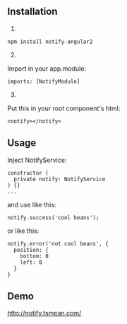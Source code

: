 ## Installation

1)
```
npm install notify-angular2
```

2)
Import in your app.module:
```
imports: [NotifyModule]
```

3)
Put this in your root component's html:

```
<notify></notify>
```


## Usage

Inject NotifyService:

```
constructor (
  private notify: NotifyService
) {}
...
```

and use like this:

```
notify.success('cool beans');
```

or like this:
```
notify.error('not cool beans', {
  position: {
    bottom: 0
    left: 0
  }
}
```

## Demo

http://notify.tsmean.com/
